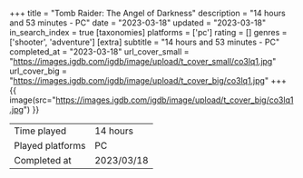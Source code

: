 +++
title = "Tomb Raider: The Angel of Darkness"
description = "14 hours and 53 minutes - PC"
date = "2023-03-18"
updated = "2023-03-18"
in_search_index = true
[taxonomies]
platforms = ['pc']
rating = []
genres = ['shooter', 'adventure']
[extra]
subtitle = "14 hours and 53 minutes - PC"
completed_at = "2023-03-18"
url_cover_small = "https://images.igdb.com/igdb/image/upload/t_cover_small/co3lq1.jpg"
url_cover_big = "https://images.igdb.com/igdb/image/upload/t_cover_big/co3lq1.jpg"
+++
{{ image(src="https://images.igdb.com/igdb/image/upload/t_cover_big/co3lq1.jpg") }}

|              |            |
| ------------ | ---------- |
| Time played  | 14 hours |
| Played platforms    | PC |
| Completed at | 2023/03/18 |


